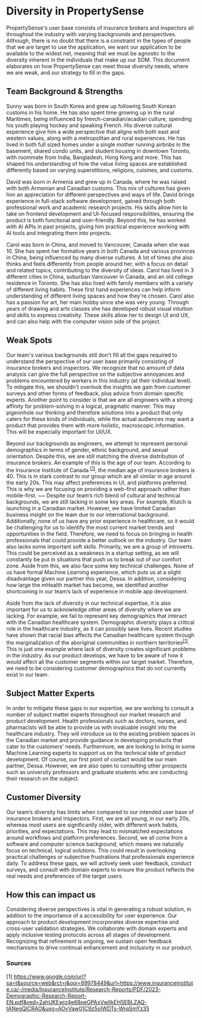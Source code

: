 # Diversity in PropertySense

PropertySense's user base consists of insurance brokers and inspectors all throughout the industry with varying backgrounds and perspectives. Although, there is no doubt that there is a constraint in the types of people that we are target to use the application, we want our application to be available to the widest net, meaning that we must be agnostic to the diversity inherent in the individuals that make up our SOM. This document elaborates on how PropertySense can meet those diversity needs, where we are weak, and our strategy to fill in the gaps. 

Team Background & Strengths
---
Sunny was born in South Korea and grew up following South Korean customs in his home. He has also spent time growing up in the rural Maritimes, being influenced by french-canadian/acadian culture, spending his youth playing hockey and speaking French. His diverse cultural experience give him a wide perspective that aligns with both east and western values, along with a metropolitan and rural experiences. He has lived in both full sized homes under a single mother running airbnbs in the basement, shared condo units, and student housing in downtown Toronto, with roommate from India, Bangladesh, Hong Kong and more. This has shaped his understanding of how the value living spaces are established differently based on varying superstitions, religions, cuisines, and customs.

David was born in Armenia and grew up in Canada, where he was raised with both Armenian and Canadian customs. This mix of cultures has given him an appreciation for different perspectives and ways of life. David brings experience in full-stack software development, gained through both professional work and academic research projects. His skills allow him to take on frontend development and UI-focused responsibilities, ensuring the product is both functional and user-friendly. Beyond this, he has worked with AI APIs in past projects, giving him practical experience working with AI tools and integrating them into projects.

Carol was born in China, and moved to Vancouver, Canada when she was 10. She has spent her formative years in both Canada and various provinces in China, being influenced by many diverse cultures. A lot of times she also thinks and feels differently from people around her, with a focus on detail and related topics, contributing to the diversity of ideas. Carol has lived in 3 different cities in China, suburban Vancouver in Canada, and an old college residence in Toronto. She has also lived with family members with a variety of different living habits. These first hand experiences can help inform understanding of different living spaces and how they're chosen. Carol also has a passion for art, her main hobby since she was very young. Through years of drawing and arts classes she has developed robust visual intuition and skills to express creativity. These skills allow her to design UI and UX, and can also help with the computer vision side of the project.


## Weak Spots

Our team's various backgrounds still don't fill all the gaps required to understand the perspective of our user base primarily consisting of insurance brokers and inspectors. We recognize that no amount of data analysis can give the full perspective on the subjective annoyances and problems encountered by workers in this industry (at their individual level). To mitigate this, we shouldn't overlook the insights we gain from customer surveys and other forms of feedback, plus advice from domain specific experts. Another point to consider is that we are all engineers with a strong affinity for problem-solving in a logical, pragmatic manner. This may pigeonhole our thinking and therefore solutions into a product that only caters for these kinds of individuals, while the actual audiences may want a product that provides them with more holistic, macroscopic information. This will be especially important for UI/UX.


Beyond our backgrounds as engineers, we attempt to represent personal demographics in terms of gender, ethnic background, and sexual orientation. Despite this, we are still matching the diverse distribution of insurance brokers. An example of this is the age of our team. According to the Insurance Institute of Canada <sup>[[1]](https://www.google.com/url?sa=t&source=web&rct=j&opi=89978449&url=https://www.insuranceinstitute.ca/-/media/InsuranceInstitute/Research-Reports/PDF/2023-Demographic-Research-Report-EN.pdf&ved=2ahUKEwjv09W8peGPAxW0g4kEHY6HOgIQFnoECBgQAQ&usg=AOvVaw01C9z5oIWDTs-WrqSmYz35)</sup>, the median age of insurance brokers is 40. This is in stark contrast to our group which are all similar in age around the early 20s. This may affect preferences in UI, and platforms preferred. This is why we are focusing on providing a web-first approach rather than mobile-first.
~~
Despite our team’s rich blend of cultural and technical backgrounds, we are still lacking in some key areas. For example, Klutch is launching in a Canadian market. However, we have limited Canadian business insight on the team due to our international background. Additionally, none of us have any prior experience in healthcare, so it would be challenging for us to identify the most current market trends and opportunities in the field. Therefore, we need to focus on bringing in health professionals that could provide a better outlook on the industry.
Our team also lacks some important soft skills. Primarily, we are a group of introverts. This could be perceived as a weakness in a startup setting, as we will constantly be put in situations that push us to break out of our comfort zone. Aside from this, we also face some key technical challenges. None of us have formal Machine Learning experience, which puts us at a slight disadvantage given our partner this year, Dessa. In addition, considering how large the mHealth market has become, we identified another shortcoming in our team’s lack of experience in mobile app development.

Aside from the lack of diversity in our technical expertise, it is also important for us to acknowledge other areas of diversity where we are lacking. For example, we fail to represent key demographics that interact with the Canadian healthcare system. Demographic diversity plays a critical role in the healthcare industry, as it can possibly save lives. Recent studies have shown that racial bias affects the Canadian healthcare system through the marginalization of the aboriginal communities in northern territories<sup>[[1]](https://www.cbc.ca/news/canada/north/health-care-racial-bias-north-1.4731483 )</sup>. This is just one example where lack of diversity creates significant problems in the industry. As our product develops, we have to be aware of how it would affect all the customer segments within our target market. Therefore, we need to be considering customer demographics that do not currently exist in our team.


## Subject Matter Experts

In order to mitigate these gaps in our expertise, we are working to consult a number of subject matter experts throughout our market research and product development. Health professionals such as doctors, nurses, and pharmacists will be able to provide us with invaluable insight into the healthcare industry. They will introduce us to the existing problem spaces in the Canadian market and provide guidance in developing products that cater to the customers’ needs. Furthermore, we are looking to bring in some Machine Learning experts to support us on the technical side of product development. Of course, our first point of contact would be our main partner, Dessa. However, we are also open to consulting other prospects such as university professors and graduate students who are conducting their research on the subject.


## Customer Diversity

Our team’s diversity has limits when compared to our intended user base of insurance brokers and inspectors. First, we are all young, in our early 20s, whereas most users are significantly older, with different work habits, priorities, and expectations. This may lead to mismatched expectations around workflows and platform preferences. Second, we all come from a software and computer science background, which means we naturally focus on technical, logical solutions. This could result in overlooking practical challenges or subjective frustrations that professionals experience daily. To address these gaps, we will actively seek user feedback, conduct surveys, and consult with domain experts to ensure the product reflects the real needs and preferences of the target users.


## How this can impact us

Considering diverse perspectives is vital in generating a robust solution, in addition to the importance of a accessibility for user experience. Our approach to product development incorporates diverse expertise and cross-user validation strategies. We collaborate with domain experts and apply inclusive testing protocols across all stages of development. Recognizing that refinement is ongoing, we sustain open feedback mechanisms to drive continual enhancement and inclusivity in our product.

### Sources
[1] https://www.google.com/url?sa=t&source=web&rct=j&opi=89978449&url=https://www.insuranceinstitute.ca/-/media/InsuranceInstitute/Research-Reports/PDF/2023-Demographic-Research-Report-EN.pdf&ved=2ahUKEwjz4e68peGPAxVwlIkEHSEBLZAQ-tANegQICRAO&usg=AOvVaw01C9z5oIWDTs-WrqSmYz35
